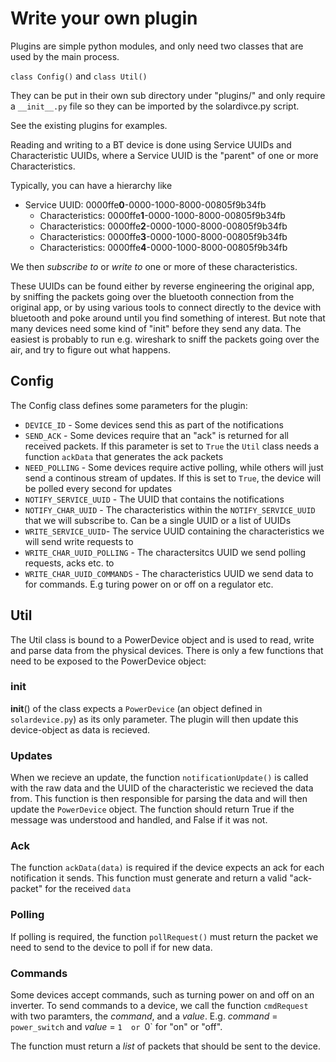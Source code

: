 # Write your own plugin

Plugins are simple python modules, and only need two classes that are used by the main process. 

`class Config()` and `class Util()`

They can be put in their own sub directory under "plugins/" and only require a `__init__.py` file so they can be imported by the solardivce.py script.

See the existing plugins for examples.

Reading and writing to a BT device is done using Service UUIDs and Characteristic UUIDs, where a Service UUID is the "parent" of one or more Characteristics.

Typically, you can have a hierarchy like

- Service UUID: 0000ffe**0**-0000-1000-8000-00805f9b34fb
  - Characteristics: 0000ffe**1**-0000-1000-8000-00805f9b34fb 
  - Characteristics: 0000ffe**2**-0000-1000-8000-00805f9b34fb 
  - Characteristics: 0000ffe**3**-0000-1000-8000-00805f9b34fb 
  - Characteristics: 0000ffe**4**-0000-1000-8000-00805f9b34fb 

We then *subscribe to* or *write to* one or more of these characteristics.

These UUIDs can be found either by reverse engineering the original app, by sniffing the packets going over the bluetooth connection from the original app, or by using various tools to connect directly to the device with bluetooth and poke around until you find something of interest.  But note that many devices need some kind of "init" before they send any data.  The easiest is probably to run e.g. wireshark to sniff the packets going over the air, and try to figure out what happens.

## Config
The Config class defines some parameters for the plugin:

- `DEVICE_ID` - Some devices send this as part of the notifications
- `SEND_ACK` - Some devices require that an "ack" is returned for all received packets.  If this parameter is set to `True` the `Util` class needs a function `ackData` that generates the ack packets
- `NEED_POLLING` - Some devices require active polling, while others will just send a continous stream of updates.  If this is set to `True`, the device will be polled every second for updates
- `NOTIFY_SERVICE_UUID` - The UUID that contains the notifications
- `NOTIFY_CHAR_UUID` - The characteristics within the `NOTIFY_SERVICE_UUID` that we will subscribe to.  Can be a single UUID or a list of UUIDs
- `WRITE_SERVICE_UUID`- The service UUID containing the characteristics we will send write requests to 
- `WRITE_CHAR_UUID_POLLING` - The charactersitcs UUID we send polling requests, acks etc. to
- `WRITE_CHAR_UUID_COMMANDS` - The characteristics UUID we send data to for commands.  E.g turing power on or off on a regulator etc.



## Util

The Util class is bound to a PowerDevice object and is used to read, write and parse data from the physical devices.  There is only a few functions that need to be exposed to the PowerDevice object:

### init
__init__() of the class expects a `PowerDevice` (an object defined in `solardevice.py`)  as its only parameter.  The plugin will then update this device-object as data is recieved.

### Updates
When we recieve an update, the function `notificationUpdate()` is called with the raw data and the UUID of the characteristic we recieved the data from.  This function is then responsible for parsing the data and will then update the `PowerDevice` object.  The function should return True if the message was understood and handled, and False if it was not.

### Ack
The function `ackData(data)` is required if the device expects an ack for each notification it sends. This function must generate and return a valid "ack-packet" for the received `data`

### Polling
If polling is required, the function `pollRequest()` must return the packet we need to send to the device to poll if for new data.

### Commands
Some devices accept commands, such as turning power on and off on an inverter.  To send commands to a device, we call the function `cmdRequest` with two paramters, the *command*, and a *value*. E.g. *command* = `power_switch` and *value* = `1  or `0` for "on" or "off".

The function must return a *list* of packets that should be sent to the device.



